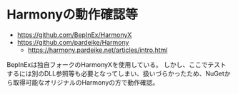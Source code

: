 ﻿Harmonyの動作確認等
==============================

* https://github.com/BepInEx/HarmonyX
* https://github.com/pardeike/Harmony
	+ https://harmony.pardeike.net/articles/intro.html


BepInExは独自フォークのHarmonyXを使用している。
しかし、ここでテストするには別のDLL参照等も必要となってしまい、扱いづらかったため、NuGetから取得可能なオリジナルのHarmonyの方で動作確認。